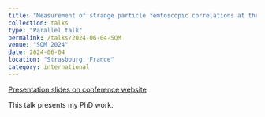 ```yaml
---
title: "Measurement of strange particle femtoscopic correlations at the CMS experiment"
collection: talks
type: "Parallel talk"
permalink: /talks/2024-06-04-SQM
venue: "SQM 2024"
date: 2024-06-04
location: "Strasbourg, France"
category: international
---
```


[Presentation slides on conference website](https://indico.in2p3.fr/event/29792/contributions/137192/)

This talk presents my PhD work.